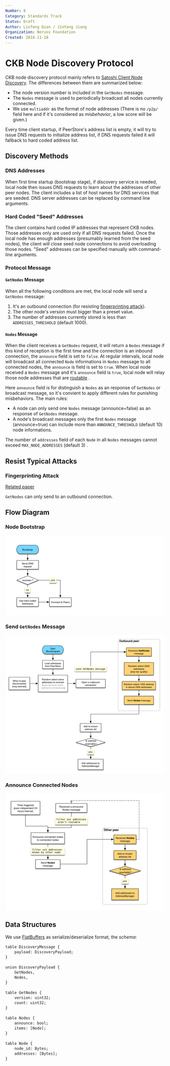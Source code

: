 ```yaml
---
Number: 8
Category: Standards Track
Status: Draft
Author: Linfeng Qian / JinYang Jiang
Organization: Nervos Foundation
Created: 2018-11-28
---
```


# CKB Node Discovery Protocol

CKB node discovery protocol mainly refers to [Satoshi Client Node Discovery][0]. The differences between them are summarized below:

* The node version number is included in the `GetNodes` message.
* The `Nodes` message is used to periodically broadcast all nodes currently connected.
* We use `multiaddr` as the format of node addresses  (There is no `/p2p/` field here and if it's considered as *misbehavior*, a low score will be given.)

Every time client startup, if PeerStore's address list is empty, it will try to issue DNS requests to initialize address list, if DNS requests failed it will fallback to hard coded address list.

## Discovery Methods
### DNS Addresses
When first time startup (bootstrap stage), if discovery service is needed, local node then issues DNS requests to learn about the addresses of other peer nodes. The client includes a list of host names for DNS services that are seeded. DNS server addresses can be replaced by command line arguments.

### Hard Coded "Seed" Addresses
The client contains hard coded IP addresses that represent CKB nodes. Those addresses only are used only if all DNS requests failed. Once the local node has enough addresses (presumably learned from the seed nodes), the client will close seed node connections to avoid overloading those nodes. "Seed" addresses can be specified manually with command-line arguments.

### Protocol Message
#### `GetNodes` Message
When all the following conditions are met, the local node will send a `GetNodes` message:

  1. It's an outbound connection (for resisting [fingerprinting attack][3]).
  2. The other node's version must bigger than a preset value.
  3. The number of addresses currently stored is less than `ADDRESSES_THRESHOLD` (default 1000). 


#### `Nodes` Message
When the client receives a `GetNodes` request, it will return a `Nodes` message if this kind of reception is the first time and the connection is an inbound connection, the `announce` field is set to `false`. At regular intervals, local node will broadcast all connected `Node` informations in `Nodes` message to all connected nodes, the `announce` is field is set to `true`. When local node received a `Nodes` message and it's `announce` field is `true`, local node will relay those node addresses that are [routable][1] .

Here `announce` field is for distinguish a `Nodes` as an response of `GetNodes` or broadcast message, so it's convient to apply different rules for punishing misbehaviors. The main rules:

* A node can only send one `Nodes` message (announce=false) as an response of `GetNodes` message.
* A node's broadcast messages only the first `Nodes` message (announce=true) can include more than `ANNOUNCE_THRESHOLD` (default 10) node informations.

The number of `addresses` field of each `Node` in all `Nodes` messages cannot exceed `MAX_NODE_ADDRESSES` (default 3) .

## Resist Typical Attacks
### Fingerprinting Attack
[Related paper][3]

`GetNodes` can only send to an outbound connection.

## Flow Diagram
### Node Bootstrap
![](images/bootstrap.png)
### Send `GetNodes` Message
![](images/get-nodes.png)
### Announce Connected Nodes
![](images/announce-nodes.png)

## Data Structures
We use [FlatBuffers][2] as serialize/deserialize format, the *schema*:

```
table DiscoveryMessage {
    payload: DiscoveryPayload;
}

union DiscoveryPayload {
    GetNodes,
    Nodes,
}

table GetNodes {
    version: uint32;
    count: uint32;
}

table Nodes {
    announce: bool;
    items: [Node];
}

table Node {
    node_id: Bytes;
    addresses: [Bytes];
}
```

[0]: https://en.bitcoin.it/wiki/Satoshi_Client_Node_Discovery
[1]: https://www.iana.org/assignments/iana-ipv4-special-registry/iana-ipv4-special-registry.xhtml
[2]: https://google.github.io/flatbuffers/
[3]: https://arxiv.org/pdf/1410.6079.pdf
